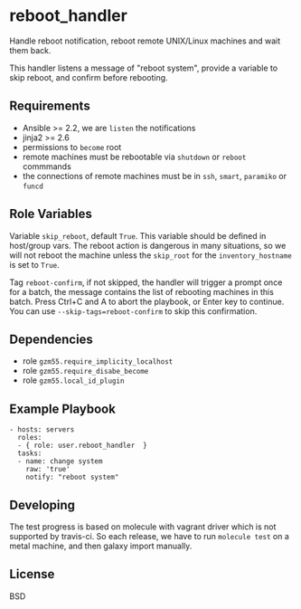 reboot_handler
==============

Handle reboot notification, reboot remote UNIX/Linux machines and wait them back.

This handler listens a message of "reboot system",
provide a variable to skip reboot, and confirm before rebooting.

Requirements
------------

* Ansible >= 2.2, we are `listen` the notifications
* jinja2 >= 2.6
* permissions to `become` root
* remote machines must be rebootable via `shutdown` or `reboot` commmands
* the connections of remote machines must be in `ssh`, `smart`, `paramiko` or `funcd`

Role Variables
--------------

Variable `skip_reboot`, default `True`. This variable should be defined in host/group vars.
The reboot action is dangerous in many situations,
so we will not reboot the machine unless the `skip_root` for the `inventory_hostname` is set to `True`.

Tag `reboot-confirm`, if not skipped, the handler will trigger a prompt once for a batch,
the message contains the list of rebooting machines in this batch.
Press Ctrl+C and A to abort the playbook, or Enter key to continue.
You can use `--skip-tags=reboot-confirm` to skip this confirmation.

Dependencies
------------

* role `gzm55.require_implicity_localhost`
* role `gzm55.require_disabe_become`
* role `gzm55.local_id_plugin`

Example Playbook
----------------

    - hosts: servers
      roles:
      - { role: user.reboot_handler  }
      tasks:
      - name: change system
        raw: 'true'
        notify: "reboot system"

Developing
----------

The test progress is based on molecule with vagrant driver which is not supported
by travis-ci. So each release, we have to run `molecule test` on a metal machine,
and then galaxy import manually.

License
-------

BSD
